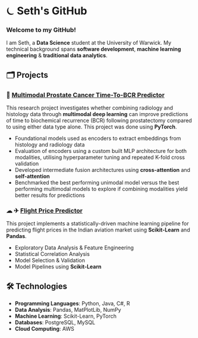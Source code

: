 # ⏾ Seth's GitHub

### Welcome to my GitHub!
I am Seth, a **Data Science** student at the University of Warwick. My technical background spans **software development**, **machine learning engineering** & **traditional data analytics**. 

## 🗂️ Projects
### 🦠 [Multimodal Prostate Cancer Time-To-BCR Predictor](https://github.com/mm-amjad/multimodal-bcr-predictor) <br />
This research project investigates whether combining radiology and histology data through **multimodal deep learning** can improve predictions of time to biochemical recurrence (BCR) following prostatectomy compared to using either data type alone. This project was done using **PyTorch**.

- Foundational models used as encoders to extract embeddings from histology and radiology data
- Evaluation of encoders using a custom built MLP architecture for both modalities, utilising hyperparameter tuning and repeated K-fold cross validation
- Developed intermediate fusion architectures using **cross-attention** and **self-attention**
- Benchmarked the best performing unimodal model versus the best performing multimodal models to explore if combining modalities yield better results for predictions
  
### ☁︎ ✈︎ [Flight Price Predictor](https://github.com/sethchang27/flight-price-predictor)<br />
This project implements a statistically-driven machine learning pipeline for predicting flight prices in the Indian aviation market using **Scikit-Learn** and **Pandas**.<br />
- Exploratory Data Analysis & Feature Engineering
- Statistical Correlation Analysis
- Model Selection & Validation
- Model Pipelines using **Scikit-Learn**

## 🛠️ Technologies
- **Programming Languages**: Python, Java, C#, R<br />
- **Data Analysis**: Pandas, MatPlotLib, NumPy<br />
- **Machine Learning**: Scikit-Learn, PyTorch<br />
- **Databases**: PostgreSQL, MySQL<br />
- **Cloud Computing**: AWS




